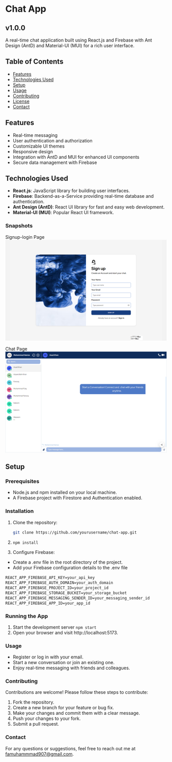# Chat App

## v1.0.0 

A real-time chat application built using React.js and Firebase with Ant Design (AntD) and Material-UI (MUI) for a rich user interface.

## Table of Contents

- [Features](#features)
- [Technologies Used](#technologies-used)
- [Setup](#setup)
- [Usage](#usage)
- [Contributing](#contributing)
- [License](#license)
- [Contact](#contact)

## Features

- Real-time messaging
- User authentication and authorization
- Customizable UI themes
- Responsive design
- Integration with AntD and MUI for enhanced UI components
- Secure data management with Firebase

## Technologies Used

- **React.js**: JavaScript library for building user interfaces.
- **Firebase**: Backend-as-a-Service providing real-time database and authentication.
- **Ant Design (AntD)**: React UI library for fast and easy web development.
- **Material-UI (MUI)**: Popular React UI framework.

### Snapshots

Signup-login Page
![Signup-Login](./src/Assets/Images/signuplogin.png)

Chat Page
![chat](./src/Assets/Images/chat.png)

## Setup

### Prerequisites

- Node.js and npm installed on your local machine.
- A Firebase project with Firestore and Authentication enabled.

### Installation

1. Clone the repository:

   ```bash
   git clone https://github.com/yourusername/chat-app.git
   ```

2. `npm install`

3. Configure Firebase:

- Create a .env file in the root directory of the project.
- Add your Firebase configuration details to the .env file

```
REACT_APP_FIREBASE_API_KEY=your_api_key
REACT_APP_FIREBASE_AUTH_DOMAIN=your_auth_domain
REACT_APP_FIREBASE_PROJECT_ID=your_project_id
REACT_APP_FIREBASE_STORAGE_BUCKET=your_storage_bucket
REACT_APP_FIREBASE_MESSAGING_SENDER_ID=your_messaging_sender_id
REACT_APP_FIREBASE_APP_ID=your_app_id
```

### Running the App

1. Start the development server
   `npm start
`
2. Open your browser and visit http://localhost:5173.

### Usage

- Register or log in with your email.
- Start a new conversation or join an existing one.
- Enjoy real-time messaging with friends and colleagues.

### Contributing

Contributions are welcome! Please follow these steps to contribute:

1. Fork the repository.
2. Create a new branch for your feature or bug fix.
3. Make your changes and commit them with a clear message.
4. Push your changes to your fork.
5. Submit a pull request.

### Contact

For any questions or suggestions, feel free to reach out me at famuhammmad907@gmail.com.
